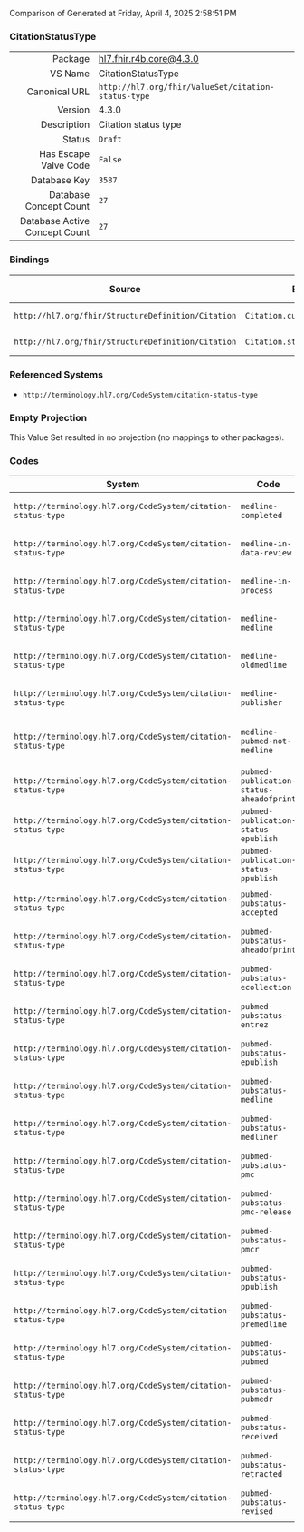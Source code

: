 Comparison of 
Generated at Friday, April 4, 2025 2:58:51 PM

### CitationStatusType

|      |     |
| ---: | --- |
| Package | hl7.fhir.r4b.core@4.3.0 |
| VS Name | CitationStatusType |
| Canonical URL | `http://hl7.org/fhir/ValueSet/citation-status-type` |
| Version | 4.3.0 |
| Description | Citation status type |
| Status | `Draft` |
| Has Escape Valve Code | `False` |
| Database Key | `3587` |
| Database Concept Count | `27` |
| Database Active Concept Count | `27` |
### Bindings

| Source | Element | Binding | Strength | Element Short |
| ------ | ------- | ------- | -------- | ------------- |
| `http://hl7.org/fhir/StructureDefinition/Citation` | `Citation.currentState` | `http://hl7.org/fhir/ValueSet/citation-status-type` | `Example` | The status of the citation |
| `http://hl7.org/fhir/StructureDefinition/Citation` | `Citation.statusDate.activity` | `http://hl7.org/fhir/ValueSet/citation-status-type` | `Example` | Classification of the status |

### Referenced Systems

* `http://terminology.hl7.org/CodeSystem/citation-status-type`
### Empty Projection

This Value Set resulted in no projection (no mappings to other packages).

### Codes

| System | Code | Display |
| ------ | ---- | ------- |
| `http://terminology.hl7.org/CodeSystem/citation-status-type` | `medline-completed` | Medline Citation Status of Completed |
| `http://terminology.hl7.org/CodeSystem/citation-status-type` | `medline-in-data-review` | Medline Citation Status of In-Data-Review |
| `http://terminology.hl7.org/CodeSystem/citation-status-type` | `medline-in-process` | Medline Citation Status of In-Process |
| `http://terminology.hl7.org/CodeSystem/citation-status-type` | `medline-medline` | Medline Citation Status of MEDLINE |
| `http://terminology.hl7.org/CodeSystem/citation-status-type` | `medline-oldmedline` | Medline Citation Status of OLDMEDLINE |
| `http://terminology.hl7.org/CodeSystem/citation-status-type` | `medline-publisher` | Medline Citation Status of Publisher |
| `http://terminology.hl7.org/CodeSystem/citation-status-type` | `medline-pubmed-not-medline` | Medline Citation Status of PubMed-not-MEDLINE |
| `http://terminology.hl7.org/CodeSystem/citation-status-type` | `pubmed-publication-status-aheadofprint` | PubMed PublicationStatus of aheadofprint |
| `http://terminology.hl7.org/CodeSystem/citation-status-type` | `pubmed-publication-status-epublish` | PubMed PublicationStatus of epublish |
| `http://terminology.hl7.org/CodeSystem/citation-status-type` | `pubmed-publication-status-ppublish` | PubMed PublicationStatus of ppublish |
| `http://terminology.hl7.org/CodeSystem/citation-status-type` | `pubmed-pubstatus-accepted` | PubMed Pubstatus of Accepted |
| `http://terminology.hl7.org/CodeSystem/citation-status-type` | `pubmed-pubstatus-aheadofprint` | PubMed Pubstatus of aheadofprint |
| `http://terminology.hl7.org/CodeSystem/citation-status-type` | `pubmed-pubstatus-ecollection` | PubMed Pubstatus of Ecollection |
| `http://terminology.hl7.org/CodeSystem/citation-status-type` | `pubmed-pubstatus-entrez` | PubMed Pubstatus of Entrez |
| `http://terminology.hl7.org/CodeSystem/citation-status-type` | `pubmed-pubstatus-epublish` | PubMed Pubstatus of Epublish |
| `http://terminology.hl7.org/CodeSystem/citation-status-type` | `pubmed-pubstatus-medline` | PubMed Pubstatus of Medline |
| `http://terminology.hl7.org/CodeSystem/citation-status-type` | `pubmed-pubstatus-medliner` | PubMed Pubstatus of Medliner |
| `http://terminology.hl7.org/CodeSystem/citation-status-type` | `pubmed-pubstatus-pmc` | PubMed Pubstatus of PMC |
| `http://terminology.hl7.org/CodeSystem/citation-status-type` | `pubmed-pubstatus-pmc-release` | PubMed Pubstatus of PMC release |
| `http://terminology.hl7.org/CodeSystem/citation-status-type` | `pubmed-pubstatus-pmcr` | PubMed Pubstatus of PMCr |
| `http://terminology.hl7.org/CodeSystem/citation-status-type` | `pubmed-pubstatus-ppublish` | PubMed Pubstatus of Ppublish |
| `http://terminology.hl7.org/CodeSystem/citation-status-type` | `pubmed-pubstatus-premedline` | PubMed Pubstatus of Premedline |
| `http://terminology.hl7.org/CodeSystem/citation-status-type` | `pubmed-pubstatus-pubmed` | PubMed Pubstatus of PubMed |
| `http://terminology.hl7.org/CodeSystem/citation-status-type` | `pubmed-pubstatus-pubmedr` | PubMed Pubstatus of PubMedr |
| `http://terminology.hl7.org/CodeSystem/citation-status-type` | `pubmed-pubstatus-received` | PubMed Pubstatus of Received |
| `http://terminology.hl7.org/CodeSystem/citation-status-type` | `pubmed-pubstatus-retracted` | PubMed Pubstatus of Retracted |
| `http://terminology.hl7.org/CodeSystem/citation-status-type` | `pubmed-pubstatus-revised` | PubMed Pubstatus of Revised |
